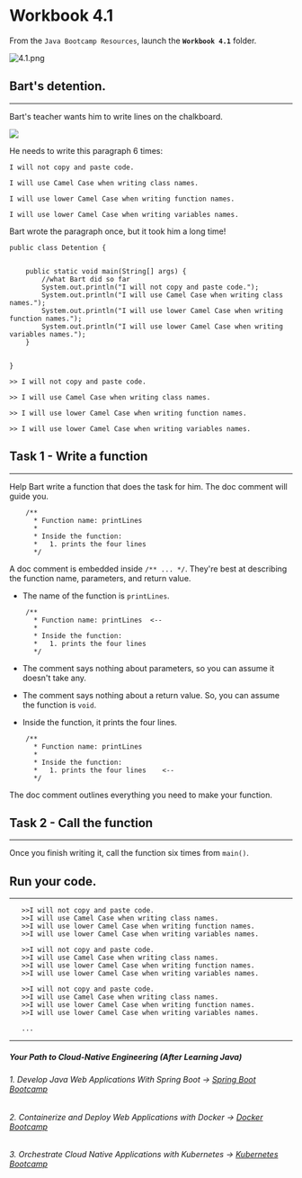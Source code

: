 # Workbook 4.1

From the `Java Bootcamp Resources`, launch the **`Workbook 4.1`** folder.

![4.1.png](https://img-c.udemycdn.com/redactor/raw/article_lecture/2025-01-04_03-18-29-187ceb5f719366870bd143d0a7c9726c.png)

## Bart's detention.
-----------------

Bart's teacher wants him to write lines on the chalkboard.

![](https://img-c.udemycdn.com/redactor/raw/article_lecture/2025-01-04_03-18-29-d85cb3b78ff6eea811c5c03359275ed1.png)

He needs to write this paragraph 6 times:

`I will not copy and paste code.`

`I will use Camel Case when writing class names.` 

`I will use lower Camel Case when writing function names.`

`I will use lower Camel Case when writing variables names.`

Bart wrote the paragraph once, but it took him a long time!

```
public class Detention {
 
 
    public static void main(String[] args) {
        //what Bart did so far
        System.out.println("I will not copy and paste code.");
        System.out.println("I will use Camel Case when writing class names.");
        System.out.println("I will use lower Camel Case when writing function names.");
        System.out.println("I will use lower Camel Case when writing variables names.");
    }
 
 
}
```

`>> I will not copy and paste code.`

`>> I will use Camel Case when writing class names. `

`>> I will use lower Camel Case when writing function names. `

`>> I will use lower Camel Case when writing variables names.`

## Task 1 - Write a function
-------------------------

Help Bart write a function that does the task for him. The doc comment will guide you.

```
    /**
      * Function name: printLines
      *
      * Inside the function:
      *   1. prints the four lines
      */
```

A doc comment is embedded inside `/** ... */`. They're best at describing the function name, parameters, and return value.

- The name of the function is `printLines`.

```
    /**
      * Function name: printLines  <--
      *
      * Inside the function:
      *   1. prints the four lines
      */
```

- The comment says nothing about parameters, so you can assume it doesn't take any.

- The comment says nothing about a return value. So, you can assume the function is `void`.

- Inside the function, it prints the four lines.

```
    /**
      * Function name: printLines
      *
      * Inside the function:
      *   1. prints the four lines    <--
      */
```

The doc comment outlines everything you need to make your function.

## Task 2 - Call the function
--------------------------

Once you finish writing it, call the function six times from `main()`.

## Run your code.
--------------


```
   >>I will not copy and paste code.
   >>I will use Camel Case when writing class names.
   >>I will use lower Camel Case when writing function names.
   >>I will use lower Camel Case when writing variables names.

   >>I will not copy and paste code.
   >>I will use Camel Case when writing class names. 
   >>I will use lower Camel Case when writing function names.
   >>I will use lower Camel Case when writing variables names.
   
   >>I will not copy and paste code.
   >>I will use Camel Case when writing class names.
   >>I will use lower Camel Case when writing function names.
   >>I will use lower Camel Case when writing variables names.

   ...
```
----------
##### Your Path to Cloud-Native Engineering (After Learning Java)
###### 1. Develop Java Web Applications With Spring Boot → [Spring Boot Bootcamp](https://www.udemy.com/course/the-complete-spring-boot-development-bootcamp/?couponCode=SPRING_BOOTCAMP)
###### 2. Containerize and Deploy Web Applications with Docker → [Docker Bootcamp](https://www.udemy.com/course/docker-bootcamp-conquer-docker-with-real-world-projects/?couponCode=DOCKER_BOOTCAMP)
###### 3. Orchestrate Cloud Native Applications with Kubernetes → [Kubernetes Bootcamp](https://kubernetestraining.io/)